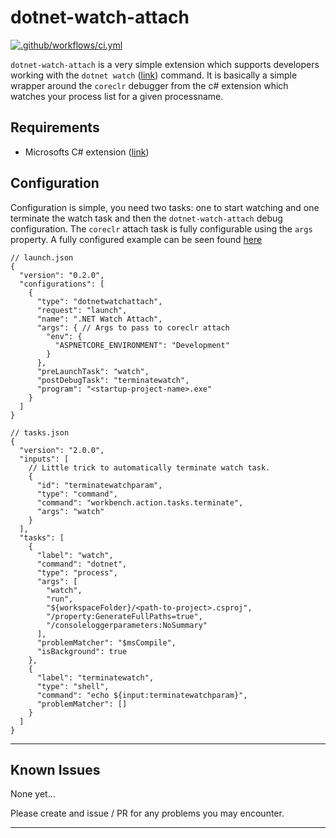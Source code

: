 # dotnet-watch-attach

[![.github/workflows/ci.yml](https://github.com/Trottero/dotnet-watch-attach/actions/workflows/ci.yml/badge.svg)](https://github.com/Trottero/dotnet-watch-attach/actions/workflows/ci.yml)

`dotnet-watch-attach` is a very simple extension which supports developers working with the `dotnet watch` ([link](https://docs.microsoft.com/en-us/aspnet/core/tutorials/dotnet-watch?view=aspnetcore-5.0)) command. It is basically a simple wrapper around the `coreclr` debugger from the c# extension which watches your process list for a given processname.

## Requirements

- Microsofts C# extension ([link](https://marketplace.visualstudio.com/items?itemName=ms-dotnettools.csharp))

## Configuration

Configuration is simple, you need two tasks: one to start watching and one terminate the watch task and then the `dotnet-watch-attach` debug configuration. The `coreclr` attach task is fully configurable using the `args` property. A fully configured example can be seen found [here](https://github.com/Trottero/dotnet-watch-attach-sample)

```
// launch.json
{
  "version": "0.2.0",
  "configurations": [
    {
      "type": "dotnetwatchattach",
      "request": "launch",
      "name": ".NET Watch Attach",
      "args": { // Args to pass to coreclr attach
        "env": {
          "ASPNETCORE_ENVIRONMENT": "Development"
        }
      },
      "preLaunchTask": "watch",
      "postDebugTask": "terminatewatch",
      "program": "<startup-project-name>.exe"
    }
  ]
}
```

```
// tasks.json
{
  "version": "2.0.0",
  "inputs": [
    // Little trick to automatically terminate watch task.
    {
      "id": "terminatewatchparam",
      "type": "command",
      "command": "workbench.action.tasks.terminate",
      "args": "watch"
    }
  ],
  "tasks": [
    {
      "label": "watch",
      "command": "dotnet",
      "type": "process",
      "args": [
        "watch",
        "run",
        "${workspaceFolder}/<path-to-project>.csproj",
        "/property:GenerateFullPaths=true",
        "/consoleloggerparameters:NoSummary"
      ],
      "problemMatcher": "$msCompile",
      "isBackground": true
    },
    {
      "label": "terminatewatch",
      "type": "shell",
      "command": "echo ${input:terminatewatchparam}",
      "problemMatcher": []
    }
  ]
}
```

---

## Known Issues

None yet...

Please create and issue / PR for any problems you may encounter.

---
